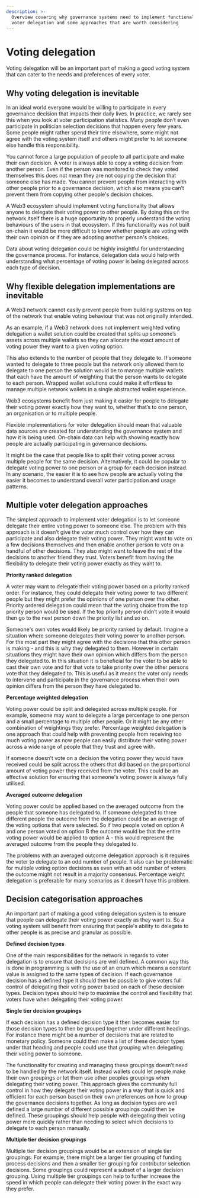 ```yaml
---
description: >-
  Overview covering why governance systems need to implement functionality for
  voter delegation and some approaches that are worth considering
---
```


# Voting delegation

Voting delegation will be an important part of making a good voting system that can cater to the needs and preferences of every voter.



## **Why voting delegation is inevitable**

In an ideal world everyone would be willing to participate in every governance decision that impacts their daily lives. In practice, we rarely see this when you look at voter participation statistics. Many people don’t even participate in politician selection decisions that happen every few years. Some people might rather spend their time elsewhere, some might not agree with the voting system itself and others might prefer to let someone else handle this responsibility.

You cannot force a large population of people to all participate and make their own decision. A voter is always able to copy a voting decision from another person. Even if the person was monitored to check they voted themselves this does not mean they are not copying the decision that someone else has made. You cannot prevent people from interacting with other people prior to a governance decision, which also means you can’t prevent them from copying other people's decision choices.

A Web3 ecosystem should implement voting functionality that allows anyone to delegate their voting power to other people. By doing this on the network itself there is a huge opportunity to properly understand the voting behaviours of the users in that ecosystem. If this functionality was not built on-chain it would be more difficult to know whether people are voting with their own opinion or if they are adopting another person's choices.

Data about voting delegation could be highly insightful for understanding the governance process. For instance, delegation data would help with understanding what percentage of voting power is being delegated across each type of decision.



## Why flexible delegation implementations are inevitable

A Web3 network cannot easily prevent people from building systems on top of the network that enable voting behaviour that was not originally intended.

As an example, if a Web3 network does not implement weighted voting delegation a wallet solution could be created that splits up someone’s assets across multiple wallets so they can allocate the exact amount of voting power they want to a given voting option.

This also extends to the number of people that they delegate to. If someone wanted to delegate to three people but the network only allowed them to delegate to one person the solution would be to manage multiple wallets that each have the amount of weighting that the person wants to delegate to each person. Wrapped wallet solutions could make it effortless to manage multiple network wallets in a single abstracted wallet experience.

Web3 ecosystems benefit from just making it easier for people to delegate their voting power exactly how they want to, whether that’s to one person, an organisation or to multiple people.

Flexible implementations for voter delegation should mean that valuable data sources are created for understanding the governance system and how it is being used. On-chain data can help with showing exactly how people are actually participating in governance decisions.

It might be the case that people like to split their voting power across multiple people for the same decision. Alternatively, it could be popular to delegate voting power to one person or a group for each decision instead. In any scenario, the easier it is to see how people are actually voting the easier it becomes to understand overall voter participation and usage patterns.



## Multiple voter delegation approaches

The simplest approach to implement voter delegation is to let someone delegate their entire voting power to someone else. The problem with this approach is it doesn’t give the voter much control over how they can participate and also delegate their voting power. They might want to vote on a few decisions themselves and then enable another person to vote on a handful of other decisions. They also might want to leave the rest of the decisions to another friend they trust. Voters benefit from having the flexibility to delegate their voting power exactly as they want to.



**Priority ranked delegation**

A voter may want to delegate their voting power based on a priority ranked order. For instance, they could delegate their voting power to two different people but they might prefer the opinions of one person over the other. Priority ordered delegation could mean that the voting choice from the top priority person would be used. If the top priority person didn’t vote it would then go to the next person down the priority list and so on.

Someone's own votes would likely be priority ranked by default. Imagine a situation where someone delegates their voting power to another person. For the most part they might agree with the decisions that this other person is making - and this is why they delegated to them. However in certain situations they might have their own opinion which differs from the person they delegated to. In this situation it is beneficial for the voter to be able to cast their own vote and for that vote to take priority over the other persons vote that they delegated to. This is useful as it means the voter only needs to intervene and participate in the governance process when their own opinion differs from the person they have delegated to.



**Percentage weighted delegation**

Voting power could be split and delegated across multiple people. For example, someone may want to delegate a large percentage to one person and a small percentage to multiple other people. Or it might be any other combination of weightings they prefer. Percentage weighted delegation is one approach that could help with preventing people from receiving too much voting power as now people can easily distribute their voting power across a wide range of people that they trust and agree with.

If someone doesn’t vote on a decision the voting power they would have received could be split across the others that did based on the proportional amount of voting power they received from the voter. This could be an effective solution for ensuring that someone's voting power is always fully utilised.



**Averaged outcome delegation**

Voting power could be applied based on the averaged outcome from the people that someone has delegated to. If someone delegated to three different people the outcome from the delegation could be an average of the voting options that were selected. So if two people voted on option A and one person voted on option B the outcome would be that the entire voting power would be applied to option A - this would represent the averaged outcome from the people they delegated to.

The problems with an averaged outcome delegation approach is it requires the voter to delegate to an odd number of people. It also can be problematic for multiple voting option decisions as even with an odd number of voters the outcome might not result in a majority consensus. Percentage weight delegation is preferable for many scenarios as it doesn’t have this problem.



## Decision categorisation approaches

An important part of making a good voting delegation system is to ensure that people can delegate their voting power exactly as they want to. So a voting system will benefit from ensuring that people's ability to delegate to other people is as precise and granular as possible.



**Defined decision types**

One of the main responsibilities for the network in regards to voter delegation is to ensure that decisions are well defined. A common way this is done in programming is with the use of an enum which means a constant value is assigned to the same types of decision. If each governance decision has a defined type it should then be possible to give voters full control of delegating their voting power based on each of these decision types. Decision types should help to maximise the control and flexibility that voters have when delegating their voting power.



**Single tier decision groupings**

If each decision has a defined decision type it then becomes easier for those decision types to then be grouped together under different headings. For instance there might be a number of decisions that are related to monetary policy. Someone could then make a list of these decision types under that heading and people could use that grouping when delegating their voting power to someone.

The functionality for creating and managing these groupings doesn’t need to be handled by the network itself. Instead wallets could let people make their own groupings or let them use other peoples groupings when delegating their voting power. This approach gives the community full control in how they delegate their voting power in a way that is quick and efficient for each person based on their own preferences on how to group the governance decisions together. As long as decision types are well defined a large number of different possible groupings could then be defined. These groupings should help people with delegating their voting power more quickly rather than needing to select which decisions to delegate to each person manually.



**Multiple tier decision groupings**

Multiple tier decision groupings would be an extension of single tier groupings. For example, there might be a larger tier grouping of funding process decisions and then a smaller tier grouping for contributor selection decisions. Some groupings could represent a subset of a larger decision grouping. Using multiple tier groupings can help to further increase the speed in which people can delegate their voting power in the exact way they prefer.

